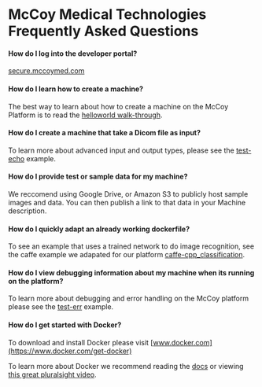 # McCoy Medical Technologies Frequently Asked Questions

#### How do I log into the developer portal?
[secure.mccoymed.com](https://secure.mccoymed.com)

#### How do I learn how to create a machine?
The best way to learn about how to create a machine on the McCoy Platform is to read the [helloworld walk-through](./test-helloworld/README.md).

#### How do I create a machine that take a Dicom file as input?
To learn more about advanced input and output types, please see the [test-echo](/test-echo/README.md) example.

#### How do I provide test or sample data for my machine?
We reccomend using Google Drive, or Amazon S3 to publicly host sample images and data. You can then publish a link to that data in your Machine description.

#### How do I quickly adapt an already working dockerfile?
To see an example that uses a trained network to do image recognition, see the caffe example we adapated for our platform 
[caffe-cpp_classification](../caffe-cpp_classification/).

#### How do I view debugging information about my machine when its running on the platform?
To learn more about debugging and error handling on the McCoy platform please see the [test-err](../test-err/) example.

#### How do I get started with Docker?
To download and install Docker please visit [www.docker.com](https://www.docker.com/get-docker)

To learn more about Docker we recommend reading the [docs](https://docs.docker.com/) or viewing 
[this great pluralsight video](https://www.pluralsight.com/courses/docker-deep-dive).
